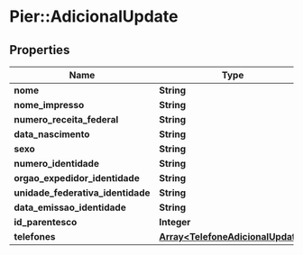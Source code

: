 # Pier::AdicionalUpdate

## Properties
Name | Type | Description | Notes
------------ | ------------- | ------------- | -------------
**nome** | **String** | {{{adicional_update_nome_value}}} | 
**nome_impresso** | **String** | {{{adicional_update_nome_impresso_value}}} | [optional] 
**numero_receita_federal** | **String** | {{{adicional_update_numero_receita_federal_value}}} | 
**data_nascimento** | **String** | {{{adicional_update_data_nascimento_value}}} | [optional] 
**sexo** | **String** | {{{adicional_update_sexo_value}}} | [optional] 
**numero_identidade** | **String** | {{{adicional_update_numero_identidade_value}}} | [optional] 
**orgao_expedidor_identidade** | **String** | {{{adicional_update_orgao_expedidor_identidade_value}}} | [optional] 
**unidade_federativa_identidade** | **String** | {{{adicional_update_unidade_federativa_identidade_value}}} | [optional] 
**data_emissao_identidade** | **String** | {{{adicional_update_data_emissao_identidade_value}}} | [optional] 
**id_parentesco** | **Integer** | {{{adicional_update_id_parentesco_value}}} | [optional] 
**telefones** | [**Array&lt;TelefoneAdicionalUpdate&gt;**](TelefoneAdicionalUpdate.md) | {{{adicional_update_telefones_value}}} | [optional] 


